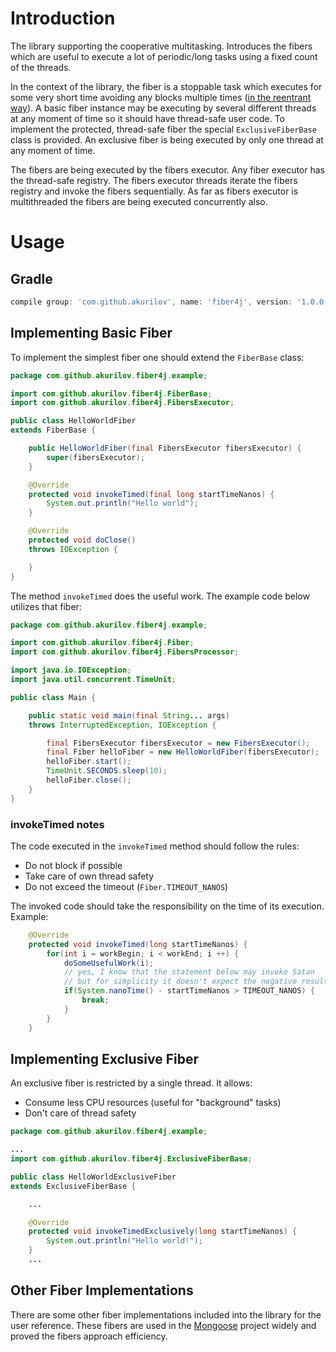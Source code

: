 # Introduction

The library supporting the cooperative multitasking. Introduces the
fibers which are useful to execute a lot of periodic/long tasks using
a fixed count of the threads.

In the context of the library, the fiber is a stoppable task which
executes for some very short time avoiding any blocks multiple times
([in the reentrant way](https://en.wikipedia.org/wiki/Microthread)).
A basic fiber instance may be executing by several different threads
at any moment of time so it should have thread-safe user code. To
implement the protected, thread-safe fiber the special
`ExclusiveFiberBase` class is provided. An exclusive fiber is
being executed by only one thread at any moment of time.

The fibers are being executed by the fibers executor. Any fiber executor
has the thread-safe registry. The fibers executor threads iterate the
fibers registry and invoke the fibers sequentially.
As far as fibers executor is multithreaded the fibers are being
executed concurrently also.

# Usage

## Gradle

```groovy
compile group: 'com.github.akurilov', name: 'fiber4j', version: '1.0.0'
```

## Implementing Basic Fiber

To implement the simplest fiber one should extend the `FiberBase` class:

```java
package com.github.akurilov.fiber4j.example;

import com.github.akurilov.fiber4j.FiberBase;
import com.github.akurilov.fiber4j.FibersExecutor;

public class HelloWorldFiber
extends FiberBase {

    public HelloWorldFiber(final FibersExecutor fibersExecutor) {
        super(fibersExecutor);
    }

    @Override
    protected void invokeTimed(final long startTimeNanos) {
        System.out.println("Hello world");
    }

    @Override
    protected void doClose()
    throws IOException {

    }
}
```

The method `invokeTimed` does the useful work. The example code below
utilizes that fiber:

```java
package com.github.akurilov.fiber4j.example;

import com.github.akurilov.fiber4j.Fiber;
import com.github.akurilov.fiber4j.FibersProcessor;

import java.io.IOException;
import java.util.concurrent.TimeUnit;

public class Main {

    public static void main(final String... args)
    throws InterruptedException, IOException {

        final FibersExecutor fibersExecutor = new FibersExecutor();
        final Fiber helloFiber = new HelloWorldFiber(fibersExecutor);
        helloFiber.start();
        TimeUnit.SECONDS.sleep(10);
        helloFiber.close();
    }
}
```

### invokeTimed notes

The code executed in the `invokeTimed` method should follow the rules:
* Do not block if possible
* Take care of own thread safety
* Do not exceed the timeout (`Fiber.TIMEOUT_NANOS`)

The invoked code should take the responsibility on the time of its
execution. Example:

```java
    @Override
    protected void invokeTimed(long startTimeNanos) {
        for(int i = workBegin; i < workEnd; i ++) {
            doSomeUsefulWork(i);
            // yes, I know that the statement below may invoke Satan
            // but for simplicity it doesn't expect the negative result
            if(System.nanoTime() - startTimeNanos > TIMEOUT_NANOS) {
                break;
            }
        }
    }
```

## Implementing Exclusive Fiber

An exclusive fiber is restricted by a single thread. It allows:
* Consume less CPU resources (useful for "background" tasks)
* Don't care of thread safety

```java
package com.github.akurilov.fiber4j.example;

...
import com.github.akurilov.fiber4j.ExclusiveFiberBase;

public class HelloWorldExclusiveFiber
extends ExclusiveFiberBase {

    ...

    @Override
    protected void invokeTimedExclusively(long startTimeNanos) {
        System.out.println("Hello world!");
    }
    ...
```

## Other Fiber Implementations

There are some other fiber implementations included into the library
 for the user reference. These fibers are used in the
[Mongoose](https://github.com/emc-mongoose/mongoose-base) project widely
and proved the fibers approach efficiency.

